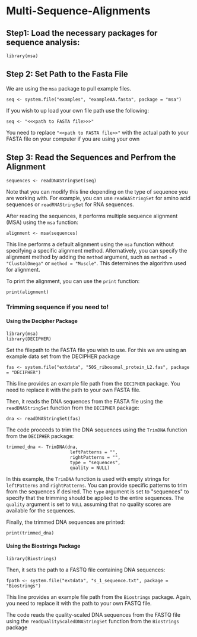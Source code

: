 # Multi-Sequence-Alignments

## Step1: Load the necessary packages for sequence analysis:
```
library(msa)
```
## Step 2: Set Path to the Fasta File
We are using the ```msa``` package to pull example files.

```
seq <- system.file("examples", "exampleAA.fasta", package = "msa")
```
If you wish to up load your own file path use the following:
```
seq <- "<<<path to FASTA file>>>"
```
You need to replace ```"<<path to FASTA file>>"``` with the actual path to your FASTA file on your computer if you are using your own

## Step 3: Read the Sequences and Perfrom the Alignment

```
sequences <- readDNAStringSet(seq)
```
Note that you can modify this line depending on the type of sequence you are working with. For example, you can use ```readAAStringSet``` for amino acid sequences or ```readRNAStringSet``` for RNA sequences.

After reading the sequences, it performs multiple sequence alignment (MSA) using the `msa` function:

```
alignment <- msa(sequences)
```

This line performs a default alignment using the `msa` function without specifying a specific alignment method. Alternatively, you can specify the alignment method by adding the `method` argument, such as `method = "ClustalOmega"` or `method = "Muscle"`. This determines the algorithm used for alignment.

To print the alignment, you can use the `print` function:

```
print(alignment)
```

### Trimming sequence if you need to!

#### Using the Decipher Package
```
library(msa)
library(DECIPHER)
```

Set the filepath to the FASTA file you wish to use. For this we are using an example data set from the DECIPHER package

```
fas <- system.file("extdata", "50S_ribosomal_protein_L2.fas", package = "DECIPHER")
```

This line provides an example file path from the ```DECIPHER``` package. You need to replace it with the path to your own FASTA file.

Then, it reads the DNA sequences from the FASTA file using the ```readDNAStringSet``` function from the ```DECIPHER``` package:

```
dna <- readDNAStringSet(fas)
```

The code proceeds to trim the DNA sequences using the ```TrimDNA``` function from the ```DECIPHER``` package:

```
trimmed_dna <- TrimDNA(dna,
                        leftPatterns = "",
                        rightPatterns = "",
                        type = "sequences",
                        quality = NULL)
```

In this example, the ```TrimDNA``` function is used with empty strings for ```leftPatterns``` and ```rightPatterns```. You can provide specific patterns to trim from the sequences if desired. The `type` argument is set to "sequences" to specify that the trimming should be applied to the entire sequences. The ```quality``` argument is set to ```NULL``` assuming that no quality scores are available for the sequences.

Finally, the trimmed DNA sequences are printed:

```
print(trimmed_dna)
```

#### Using the Biostrings Package

```
library(Biostrings)
```

Then, it sets the path to a FASTQ file containing DNA sequences:

```
fpath <- system.file("extdata", "s_1_sequence.txt", package = "Biostrings")
```

This line provides an example file path from the ```Biostrings``` package. Again, you need to replace it with the path to your own FASTQ file.

The code reads the quality-scaled DNA sequences from the FASTQ file using the ```readQualityScaledDNAStringSet``` function from the ```Biostrings``` package
